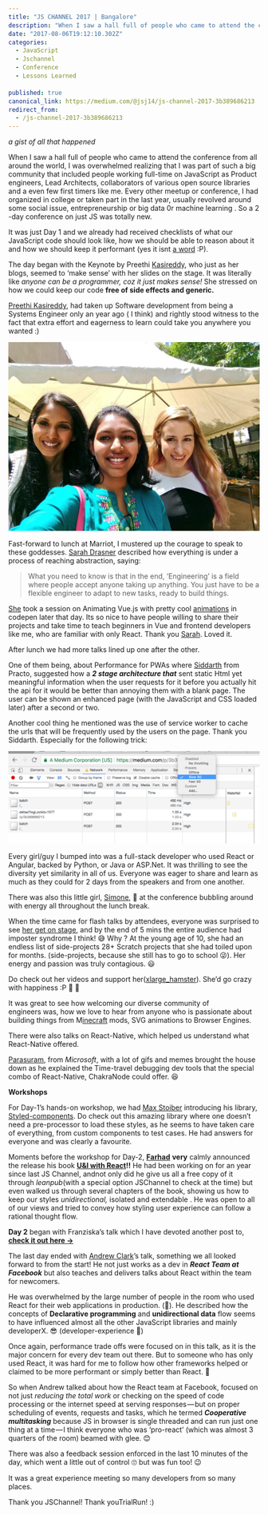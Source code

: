 ```yaml
---
title: "JS CHANNEL 2017 | Bangalore"
description: "When I saw a hall full of people who came to attend the conference from all around the world, I was overwhelmed realizing that I was part of such a big community that included people working…"
date: "2017-08-06T19:12:10.302Z"
categories: 
  - JavaScript
  - Jschannel
  - Conference
  - Lessons Learned

published: true
canonical_link: https://medium.com/@jsj14/js-channel-2017-3b389686213
redirect_from:
  - /js-channel-2017-3b389686213
---
```


_a gist of all that happened_

When I saw a hall full of people who came to attend the conference from all around the world, I was overwhelmed realizing that I was part of such a big community that included people working full-time on JavaScript as Product engineers, Lead Architects, collaborators of various open source libraries and a even few first timers like me. Every other meetup or conference, I had organized in college or taken part in the last year, usually revolved around some social issue, entrepreneurship or big data 0r machine learning . So a 2 -day conference on just JS was totally new.

It was just Day 1 and we already had received checklists of what our JavaScript code should look like, how we should be able to reason about it and how we should keep it performant (yes it isnt [a word](https://weblogs.asp.net/jongalloway/performant-isn-t-a-word) :P).

The day began with the Keynote by Preethi [Kasireddy](https://medium.com/@preethikasireddy), who just as her blogs, seemed to ‘make sense’ with her slides on the stage. It was literally like _anyone can be a programmer, coz it just makes sense!_ She stressed on how we could keep our code **free of side effects and generic.**

[Preethi Kasireddy](https://medium.com/@preethikasireddy), had taken up Software development from being a Systems Engineer only an year ago ( I think) and rightly stood witness to the fact that extra effort and eagerness to learn could take you anywhere you wanted :)

![With Preethi and Sarah 😲 😊](./asset-1.)

Fast-forward to lunch at Marriot, I mustered up the courage to speak to these goddesses. [Sarah Drasner](https://medium.com/@sarah_edo) described how everything is under a process of reaching abstraction, saying:

> What you need to know is that in the end, ‘Engineering’ is a field where people accept anyone taking up anything. You just have to be a flexible engineer to adapt to new tasks, ready to build things.

[She](https://twitter.com/sarah_edo) took a session on Animating Vue.js with pretty cool [animations](https://codepen.io/collection/XQGkeV/) in codepen later that day. Its so nice to have people willing to share their projects and take time to teach beginners in Vue and frontend developers like me, who are familiar with only React. Thank you [Sarah](https://twitter.com/sarah_edo). Loved it.

After lunch we had more talks lined up one after the other.

One of them being, about Performance for PWAs where [Siddarth](https://twitter.com/siddharthkp) from Practo, suggested how a **_2 stage architecture that_** sent static Html yet meaningful information when the user requests for it before you actually hit the api for it would be better than annoying them with a blank page. The user can be shown an enhanced page (with the JavaScript and CSS loaded later) after a second or two.

Another cool thing he mentioned was the use of service worker to cache the urls that will be frequently used by the users on the page. Thank you Siddarth. Especially for the following trick:

![We can try to load our own apps with slower speeds to better understand our users issues.](./asset-2.png)

Every girl/guy I bumped into was a full-stack developer who used React or Angular, backed by Python, or Java or ASP.Net. It was thrilling to see the diversity yet similarity in all of us. Everyone was eager to share and learn as much as they could for 2 days from the speakers and from one another.

There was also this little girl, [Simone](https://www.instagram.com/p/BXKnVOPjo9iN-ahDI8dXfjkeJaCahaX-e73V140/?hl=en&taken-by=juliansarajoseph), 👧 at the conference bubbling around with energy all throughout the lunch break.

When the time came for flash talks by attendees, everyone was surprised to see [her get on stage](https://twitter.com/sarah_edo/status/890893261404897281), and by the end of 5 mins the entire audience had imposter syndrome I think! 😅 Why ? At the young age of 10, she had an endless list of side-projects 28+ Scratch projects that she had toiled upon for months. (side-projects, because she still has to go to school 😜). Her energy and passion was truly contagious. 😃

Do check out her videos and support her([xlarge\_hamster](https://www.youtube.com/channel/UCPGKU_tzBZ-xU7p8hUuZQqA)). She’d go crazy with happiness :P 💃 💃

It was great to see how welcoming our diverse community of engineers was, how we love to hear from anyone who is passionate about building things from M[inecraft](https://www.youtube.com/watch?v=-LcdpQ2LLK0) mods, SVG animations to Browser Engines.

There were also talks on React-Native, which helped us understand what React-Native offered.

[Parasuram](https://twitter.com/nparashuram?lang=en), from _Microsoft_, with a lot of gifs and memes brought the house down as he explained the Time-travel debugging dev tools that the special combo of React-Native, ChakraNode could offer. 😆

**Workshops**

For Day-1’s hands-on workshop, we had [Max Stoiber](https://medium.com/@mxstbr) introducing his library[, Styled-components](https://github.com/styled-components/styled-components). Do check out this amazing library where one doesn’t need a pre-processor to load these styles, as he seems to have taken care of everything, from custom components to test cases. He had answers for everyone and was clearly a favourite.

Moments before the workshop for Day-2, [**Farhad**](https://twitter.com/farhadg_com) **very** calmly announced the release his book [**U&I with React**](https://leanpub.com/ui-react)**!!** He had been working on for an year since last JS Channel, andnot only did he give us all a free copy of it through _leanpub_(with a special option JSChannel to check at the time) but even walked us through several chapters of the book, showing us how to keep our styles _unidirectional,_ isolated and extendable . He was open to all of our views and tried to convey how styling user experience can follow a rational thought flow.

**Day 2** began with Franziska’s talk which I have devoted another post to, [**check it out here →**](https://medium.com/@jsj14/js-channel-2017-b9e517e27a92)

The last day ended with [Andrew Clark](https://medium.com/@acdlite)’s talk, something we all looked forward to from the start! He not just works as a dev in **_React Team at Facebook_** but also teaches and delivers talks about React within the team for newcomers.

He was overwhelmed by the large number of people in the room who used React for their web applications in production. (🙌). He described how the concepts of **Declarative programming** and **unidirectional data** flow seems to have influenced almost all the other JavaScript libraries and mainly developerX. 😎 (developer-experience 🙂)

Once again, performance trade offs were focused on in this talk, as it is the major concern for every dev team out there. But to someone who has only used React, it was hard for me to follow how other frameworks helped or claimed to be more performant or simply better than React. 🤔

So when Andrew talked about how the React team at Facebook, focused on not just _reducing the total work_ or checking on the speed of code processing or the internet speed at serving responses — but on proper scheduling of events, requests and tasks, which he termed **_Cooperative multitasking_** because JS in browser is single threaded and can run just one thing at a time — I think everyone who was ‘pro-react’ (which was almost 3 quarters of the room) beamed with glee. 😊

There was also a feedback session enforced in the last 10 minutes of the day, which went a little out of control 🙄 but was fun too! 😉

It was a great experience meeting so many developers from so many places.

Thank you JSChannel! Thank youTrialRun! :)
